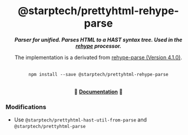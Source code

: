 <div align="center">
<h1>@starptech/prettyhtml-rehype-parse</h1>
<i><b>Parser for unified. Parses HTML to a HAST syntax tree. Used in the <a href="https://github.com/rehypejs/rehype">rehype</a> processor.</b></i>
<p>The implementation is a derivated from <a href="https://github.com/rehypejs/rehype/tree/master/packages/rehype-parse">rehype-parse (Version 4.1.0)</a>.</p>
</div>
<br>

<div align="center">
<code>npm install --save @starptech/prettyhtml-rehype-parse</code>
</div>
<br>

<p align="center">
  📖 <a href="https://github.com/rehypejs/rehype/tree/master/packages/rehype-parse"><b>Documentation</b></a> 📖
</p>

### Modifications

* Use `@starptech/prettyhtml-hast-util-from-parse` and `@starptech/prettyhtml-parse`
